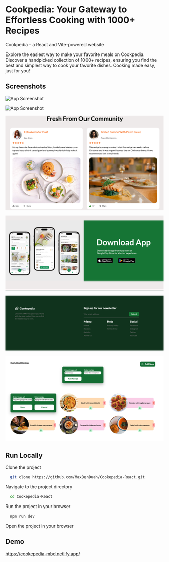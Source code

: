 # Cookpedia: Your Gateway to Effortless Cooking with 1000+ Recipes

Cookpedia – a React and Vite-powered website

Explore the easiest way to make your favorite meals on Cookpedia. Discover a handpicked collection of 1000+ recipes, ensuring you find the best and simplest way to cook your favorite dishes. Cooking made easy, just for you!

## Screenshots

![App Screenshot](https://github.com/MaxBenDuah/miscellaneous-resources/blob/main/screenshot-cookepedia-1a.png?raw=true)

![App Screenshot](https://github.com/MaxBenDuah/miscellaneous-resources/blob/main/screenshot-cookepedia-2.png?raw=true)

![App Screenshot](https://github.com/MaxBenDuah/miscellaneous-resources/blob/main/screenshot-cookepedia-3.png?raw=true)

![App Screenshot](https://github.com/MaxBenDuah/miscellaneous-resources/blob/main/screenshot-cookepedia-4.png?raw=true)

![App Screenshot](https://github.com/MaxBenDuah/miscellaneous-resources/blob/main/screenshot-cookepedia-5.png?raw=true)

![App Screenshot](https://github.com/MaxBenDuah/miscellaneous-resources/blob/main/screenshot-cookepedia-6.png?raw=true)

## Run Locally

Clone the project

```bash
  git clone https://github.com/MaxBenDuah/Cookepedia-React.git
```

Navigate to the project directory

```bash
  cd Cookepedia-React
```

Run the project in your browser

```bash
  npm run dev
```

Open the project in your browser

## Demo

https://cookepedia-mbd.netlify.app/

